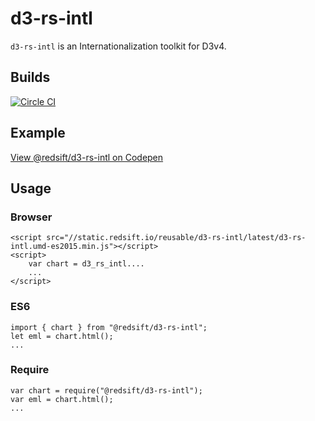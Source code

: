 # d3-rs-intl

`d3-rs-intl` is an Internationalization toolkit for D3v4.

## Builds

[![Circle CI](https://circleci.com/gh/Redsift/d3-rs-intl.svg?style=svg)](https://circleci.com/gh/Redsift/d3-rs-intl)

## Example

[View @redsift/d3-rs-intl on Codepen](https://....)

## Usage

### Browser
	
	<script src="//static.redsift.io/reusable/d3-rs-intl/latest/d3-rs-intl.umd-es2015.min.js"></script>
	<script>
		var chart = d3_rs_intl....
		...
	</script>

### ES6

	import { chart } from "@redsift/d3-rs-intl";
	let eml = chart.html();
	...
	
### Require

	var chart = require("@redsift/d3-rs-intl");
	var eml = chart.html();
	...
